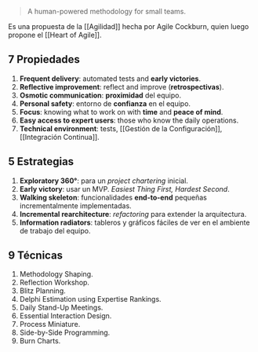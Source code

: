 > A human-powered methodology for small teams.

Es una propuesta de la [[Agilidad]] hecha por Agile Cockburn, quien luego propone el [[Heart of Agile]].

## 7 Propiedades

1. **Frequent delivery**: automated tests and **early victories**.
2. **Reflective improvement**: reflect and improve (**retrospectivas**).
3. **Osmotic communication**: **proximidad** del equipo.
4. **Personal safety**: entorno de **confianza** en el equipo.
5. **Focus**: knowing what to work on with **time** and **peace of mind**.
6. **Easy access to expert users**: those who know the daily operations.
7. **Technical environment**: tests, [[Gestión de la Configuración]], [[Integración Continua]].

## 5 Estrategias

1. **Exploratory 360°**: para un _project chartering_ inicial.
2. **Early victory**: usar un MVP. _Easiest Thing First, Hardest Second_.
3. **Walking skeleton**: funcionalidades **end-to-end** pequeñas incrementalmente implementadas.
4. **Incremental rearchitecture**: _refactoring_ para extender la arquitectura.
5. **Information radiators**: tableros y gráficos fáciles de ver en el ambiente de trabajo del equipo.

## 9 Técnicas

1. Methodology Shaping.
2. Reflection Workshop.
3. Blitz Planning.
4. Delphi Estimation using Expertise Rankings.
5. Daily Stand-Up Meetings.
6. Essential Interaction Design.
7. Process Miniature.
8. Side-by-Side Programming.
9. Burn Charts.
